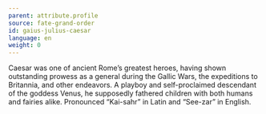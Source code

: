 ```yaml
---
parent: attribute.profile
source: fate-grand-order
id: gaius-julius-caesar
language: en
weight: 0
---
```


Caesar was one of ancient Rome’s greatest heroes, having shown outstanding prowess as a general during the Gallic Wars, the expeditions to Britannia, and other endeavors.
A playboy and self-proclaimed descendant of the goddess Venus, he supposedly fathered children with both humans and fairies alike. Pronounced “Kai-sahr” in Latin and “See-zar” in English.
